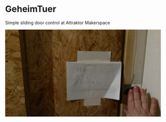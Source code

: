 # GeheimTuer
Simple sliding door control at Attraktor Makerspace

[![GeheimTuer](geheimtuer.jpg)](http://static.openchaos.org/attraktor/bastel/geheimtuer.mp4)
